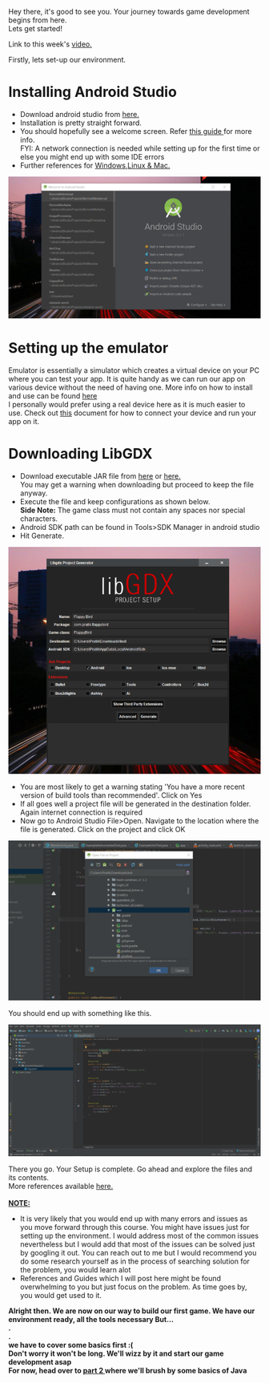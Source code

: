 Hey there, it's good to see you.
Your journey towards game development begins from here.<br>
Lets get started!

Link to this week's <a href=""> video.</a> 

Firstly, lets set-up our environment.

<H1><b> Installing Android Studio </H1></b>

 * Download android studio from <a href ="https://developer.android.com/studio/">here.</a>
 * Installation is pretty straight forward.
 * You should hopefully see a welcome screen. Refer <a href="https://drive.google.com/open?id=1pHYpXN_a9-4hv4LCv8hvT8I-1GLI-T5G"> this guide </a> for more info.
   <br>FYI: A network connection is needed while setting up for the first time or else you might end up with some IDE errors
 * Further references for <a href = "https://developer.android.com/studio/install">Windows,Linux & Mac.</a>
 
<img src="https://raw.githubusercontent.com/thecoderpb/Android-Game-Development-With-LibGDX/master/blobs/android-intro.png" alt ="loading..." >

<h1><b>Setting up the emulator</h1></b>

Emulator is essentially a simulator which creates a virtual device on your PC where you can test your app. It is quite handy as we can 
run our app on various device without the need of having one. More info on how to install and use can be found <a href="https://developer.android.com/studio/run/emulator">here</a><br>
I personally would prefer using a real device here as it is much easier to use.
Check out <a href="https://developer.android.com/training/basics/firstapp/running-app">this</a> document for how to connect your device and run your app on it.

<h1><b>Downloading LibGDX</h1></b>

* Download executable JAR file from <a href="https://libgdx.badlogicgames.com/download.html">here</a> or <a href="https://drive.google.com/open?id=1DGmJ7Wo9DKwIKdz983ILiVxMpS4sgeot">here.</a><br> You may get a warning when downloading but proceed to keep the file anyway.
* Execute the file and keep configurations as shown below.<br><b>Side Note:</b> The game class must not contain any spaces nor special characters.
* Android SDK path can be found in Tools>SDK Manager in android studio
* Hit Generate.
<img src="https://github.com/thecoderpb/Android-Game-Development-With-LibGDX/blob/master/blobs/libgdx.png" alt="loading...">

* You are most likely to get a warning stating 'You have a more recent version of build tools than recommended'. Click on Yes
* If all goes well a project file will be generated in the destination folder. Again internet connection is required
* Now go to Android Studio File>Open. Navigate to the location where the file is generated. Click on the project and click OK

<img src="https://raw.githubusercontent.com/thecoderpb/Android-Game-Development-With-LibGDX/master/blobs/libgdx-project.png" alt="loading...">

You should end up with something like this.

<img src="https://raw.githubusercontent.com/thecoderpb/Android-Game-Development-With-LibGDX/master/blobs/gdx-success-install.png" alt="loading...">

There you go. Your Setup is complete. Go ahead and explore the files and its contents.<br>
More references available <a href="https://libgdx.badlogicgames.com/documentation/" alt="loading...">here.</a><br>
<br>
<b><u>NOTE:</b></u><br>
* It is very likely that you would end up with many errors and issues as you move forward through this course.
  You might have issues just for setting up the environment. I would address most of the common issues nevertheless but I would add that 
  most of the issues can be solved just by googling it out. You can reach out to me but I would recommend you do some research yourself as
  in the process of searching solution for the problem, you would learn alot
* References and Guides which I will post here might be found overwhelming to you but just focus on the problem. As time goes by, you would 
  get used to it.

<b> Alright then. We are now on our way to build our first game. We have our environment ready, all the tools necessary But...<br>.
   <br>.<br>we have to cover some basics first  :(<br>
   Don't worry it won't be long. We'll wizz by it and start our game development asap<br>
   For now, head over to <a href="" alt="loading...">part 2 </a>where we'll brush by some basics of Java<b>
